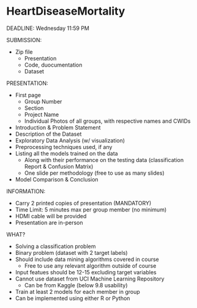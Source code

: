 # HeartDiseaseMortality


DEADLINE: Wednesday 11:59 PM

SUBMISSION:
- Zip file
	+ Presentation
	+ Code, duocumentation
	+ Dataset

PRESENTATION:
- First page
	+ Group Number
	+ Section
  	+ Project Name
	+ Individual Photos of all groups, with respective names and CWIDs
- Introduction & Problem Statement
- Description of the Dataset
- Exploratory Data Analysis (w/ visualization)
- Preprocessing techniques used, if any
- Listing all the models trained on the data
	+ Along with their performance on the testing data (classification Report & Confusion Matrix)
	+ One slide per methodology (free to use as many slides)
- Model Comparison & Conclusion

INFORMATION:
- Carry 2 printed copies of presentation (MANDATORY)
- Time Limit: 5 minutes max per group member (no minimum)
- HDMI cable will be provided
- Presentation are in-person


WHAT?
- Solving a classification problem
- Binary problem (dataset with 2 target labels)
- Should include data mining algorithms covered in course
	+ Free to use any relevant algorithm outside of course
- Input featues should be 12-15 excluding target variables
- Cannot use dataset from UCI Machine Learning Repository
	+ Can be from Kaggle (below 9.8 usability)
- Train at least 2 models for each member in group
- Can be implemented using either R or Python


